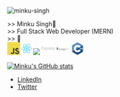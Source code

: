 
![minku-singh](https://user-images.githubusercontent.com/63182924/122111141-02309f80-ce3d-11eb-8290-6dbbde961713.png)

&gt;&gt; Minku Singh👾 <br>
&gt;&gt; Full Stack Web Developer (MERN) <br>
&gt;&gt; 🔨 <br>
<img align = "left" alt = "JavaScript" width = "30px" src = "https://raw.githubusercontent.com/github/explore/80688e429a7d4ef2fca1e82350fe8e3517d3494d/topics/javascript/javascript.png" />
<img align = "left" alt = "React" width = "30px" src = "https://raw.githubusercontent.com/github/explore/80688e429a7d4ef2fca1e82350fe8e3517d3494d/topics/react/react.png" />
<img width = "30px" src = "https://s3-alpha.figma.com/hub/file/479066114/4e60317b-e1cd-44fd-adfb-9d225a561fd4-cover.png"/>
<img width = "30px" src = "https://raw.githubusercontent.com/github/explore/80688e429a7d4ef2fca1e82350fe8e3517d3494d/topics/express/express.png" />
<img width = "30px" src = "https://raw.githubusercontent.com/github/explore/80688e429a7d4ef2fca1e82350fe8e3517d3494d/topics/mongodb/mongodb.png" />
<img width = "30px" alt = "C++" src = "https://raw.githubusercontent.com/github/explore/180320cffc25f4ed1bbdfd33d4db3a66eeeeb358/topics/cpp/cpp.png"/><br>

[![Minku's GitHub stats](https://github-readme-stats.vercel.app/api?username=minku-singh&theme=highcontrast&hide=stars,prs,issues,contribs)](https://github.com/anuraghazra/github-readme-stats)

- [LinkedIn](https://www.linkedin.com/in/minku-singh/) 
- [Twitter](https://twitter.com/minkusinghh) 


